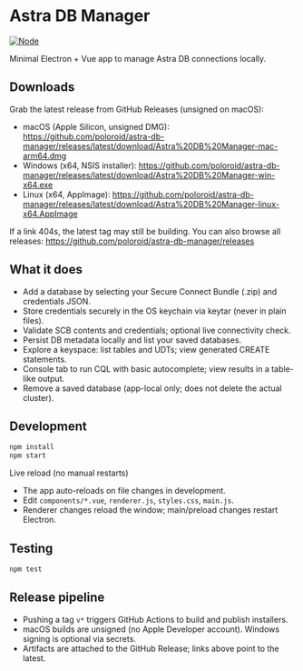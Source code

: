 # Astra DB Manager
[![Node](https://img.shields.io/badge/node-18.x%20%7C%2020.x%20%7C%2022.x-339933?logo=node.js&logoColor=white)](#)

Minimal Electron + Vue app to manage Astra DB connections locally.

## Downloads

Grab the latest release from GitHub Releases (unsigned on macOS):

- macOS (Apple Silicon, unsigned DMG):
  https://github.com/poloroid/astra-db-manager/releases/latest/download/Astra%20DB%20Manager-mac-arm64.dmg
- Windows (x64, NSIS installer):
  https://github.com/poloroid/astra-db-manager/releases/latest/download/Astra%20DB%20Manager-win-x64.exe
- Linux (x64, AppImage):
  https://github.com/poloroid/astra-db-manager/releases/latest/download/Astra%20DB%20Manager-linux-x64.AppImage

If a link 404s, the latest tag may still be building. You can also browse all releases:
https://github.com/poloroid/astra-db-manager/releases

## What it does

- Add a database by selecting your Secure Connect Bundle (.zip) and credentials JSON.
- Store credentials securely in the OS keychain via keytar (never in plain files).
- Validate SCB contents and credentials; optional live connectivity check.
- Persist DB metadata locally and list your saved databases.
- Explore a keyspace: list tables and UDTs; view generated CREATE statements.
- Console tab to run CQL with basic autocomplete; view results in a table-like output.
- Remove a saved database (app-local only; does not delete the actual cluster).

## Development

```bash
npm install
npm start
```

Live reload (no manual restarts)
- The app auto-reloads on file changes in development.
- Edit `components/*.vue`, `renderer.js`, `styles.css`, `main.js`.
- Renderer changes reload the window; main/preload changes restart Electron.

## Testing

```bash
npm test
```

## Release pipeline

- Pushing a tag `v*` triggers GitHub Actions to build and publish installers.
- macOS builds are unsigned (no Apple Developer account). Windows signing is optional via secrets.
- Artifacts are attached to the GitHub Release; links above point to the latest.
